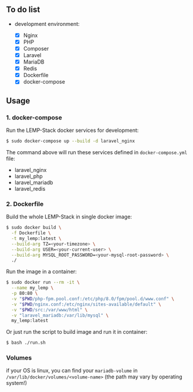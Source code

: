## To do list

- development environment:

    - [x] Nginx
    - [x] PHP
    - [x] Composer
    - [x] Laravel
    - [x] MariaDB
    - [x] Redis
    - [x] Dockerfile
    - [x] docker-compose

## Usage

### 1. docker-compose

Run the LEMP-Stack docker services for development:

```bash
$ sudo docker-compose up --build -d laravel_nginx
```

The command above will run these services defined in `docker-compose.yml` file:

- laravel_nginx
- laravel_php
- laravel_mariadb
- laravel_redis

### 2. Dockerfile

Build the whole LEMP-Stack in single docker image:

```bash
$ sudo docker build \
  -f Dockerfile \
  -t my_lemp:latest \
  --build-arg TZ=<your-timezone> \
  --build-arg USER=<your-current-user> \
  --build-arg MYSQL_ROOT_PASSWORD=<your-mysql-root-password> \
  ./
```

Run the image in a container:

```bash
$ sudo docker run --rm -it \
  --name my_lemp \
  -p 80:80 \
  -v "$PWD/php-fpm.pool.conf:/etc/php/8.0/fpm/pool.d/www.conf" \
  -v "$PWD/nginx.conf:/etc/nginx/sites-available/default" \
  -v "$PWD/src:/var/www/html" \
  -v "laravel_mariadb:/var/lib/mysql" \
  my_lemp:latest
```

Or just run the script to build image and run it in container:

```bash
$ bash ./run.sh
```

### Volumes

if your OS is linux, you can find your `mariadb-volume` in `/var/lib/docker/volumes/<volume-name>` (the path may vary by operating system!)
